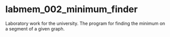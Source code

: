 # labmem_002_minimum_finder
Laboratory work for the university. The program for finding the minimum on a segment of a given graph.
